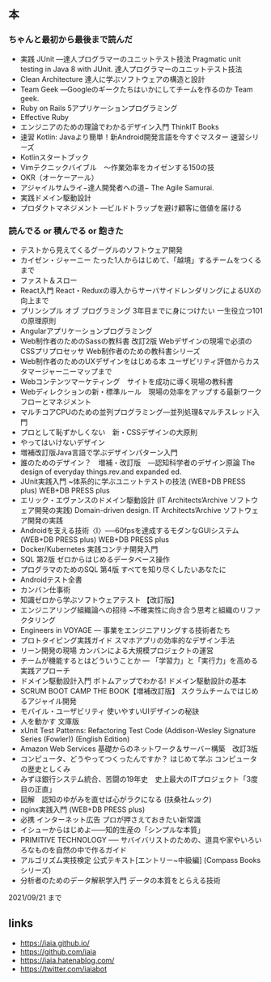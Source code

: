 ## 本

### ちゃんと最初から最後まで読んだ

- 実践 JUnit ―達人プログラマーのユニットテスト技法 Pragmatic unit testing in Java 8 with JUnit. 達人プログラマーのユニットテスト技法
- Clean Architecture 達人に学ぶソフトウェアの構造と設計
- Team Geek ―Googleのギークたちはいかにしてチームを作るのか Team geek.
- Ruby on Rails 5アプリケーションプログラミング
- Effective Ruby
- エンジニアのための理論でわかるデザイン入門 ThinkIT Books
- 速習 Kotlin: Javaより簡単！新Android開発言語を今すぐマスター 速習シリーズ
- Kotlinスタートブック
- Vimテクニックバイブル　～作業効率をカイゼンする150の技
- OKR（オーケーアール）
- アジャイルサムライ−達人開発者への道− The Agile Samurai.
- 実践ドメイン駆動設計
- プロダクトマネジメント ―ビルドトラップを避け顧客に価値を届ける

### 読んでる or 積んでる or 飽きた

- テストから見えてくるグーグルのソフトウェア開発
- カイゼン・ジャーニー たった1人からはじめて、「越境」するチームをつくるまで
- ファスト＆スロー
- React入門 React・Reduxの導入からサーバサイドレンダリングによるUXの向上まで
- プリンシプル オブ プログラミング 3年目までに身につけたい 一生役立つ101の原理原則
- Angularアプリケーションプログラミング
- Web制作者のためのSassの教科書 改訂2版 Webデザインの現場で必須のCSSプリプロセッサ Web制作者のための教科書シリーズ
- Web制作者のためのUXデザインをはじめる本 ユーザビリティ評価からカスタマージャーニーマップまで
- Webコンテンツマーケティング　サイトを成功に導く現場の教科書
- Webディレクションの新・標準ルール　現場の効率をアップする最新ワークフローとマネジメント
- マルチコアCPUのための並列プログラミング―並列処理&マルチスレッド入門
- プロとして恥ずかしくない　新・CSSデザインの大原則
- やってはいけないデザイン
- 増補改訂版Java言語で学ぶデザインパターン入門
- 誰のためのデザイン？　増補・改訂版　―認知科学者のデザイン原論 The design of everyday things.rev.and expanded ed.
- JUnit実践入門 ~体系的に学ぶユニットテストの技法 (WEB+DB PRESS plus) WEB+DB PRESS plus
- エリック・エヴァンスのドメイン駆動設計 (IT Architects’Archive ソフトウェア開発の実践) Domain-driven design. IT Architects’Archive ソフトウェア開発の実践
- Androidを支える技術〈I〉──60fpsを達成するモダンなGUIシステム (WEB+DB PRESS plus) WEB+DB PRESS plus
- Docker/Kubernetes 実践コンテナ開発入門
- SQL 第2版 ゼロからはじめるデータベース操作
- プログラマのためのSQL 第4版 すべてを知り尽くしたいあなたに
- Androidテスト全書
- カンバン仕事術
- 知識ゼロから学ぶソフトウェアテスト 【改訂版】
- エンジニアリング組織論への招待 ~不確実性に向き合う思考と組織のリファクタリング
- Engineers in VOYAGE ― 事業をエンジニアリングする技術者たち
- プロトタイピング実践ガイド スマホアプリの効率的なデザイン手法
- リーン開発の現場 カンバンによる大規模プロジェクトの運営
- チームが機能するとはどういうことか ― 「学習力」と「実行力」を高める実践アプローチ
- ドメイン駆動設計入門 ボトムアップでわかる! ドメイン駆動設計の基本
- SCRUM BOOT CAMP THE BOOK【増補改訂版】 スクラムチームではじめるアジャイル開発
- モバイル・ユーザビリティ 使いやすいUIデザインの秘訣
- 人を動かす 文庫版
- xUnit Test Patterns: Refactoring Test Code (Addison-Wesley Signature Series (Fowler)) (English Edition)
- Amazon Web Services 基礎からのネットワーク＆サーバー構築　改訂3版
- コンピュータ、どうやってつくったんですか？ はじめて学ぶ コンピュータの歴史としくみ
- みずほ銀行システム統合、苦闘の19年史　史上最大のITプロジェクト「3度目の正直」
- 図解　認知のゆがみを直せば心がラクになる (扶桑社ムック)
- nginx実践入門 (WEB+DB PRESS plus)
- 必携 インターネット広告 プロが押さえておきたい新常識
- イシューからはじめよ――知的生産の「シンプルな本質」
- PRIMITIVE TECHNOLOGY ── サバイバリストのための、道具や家やいろいろなものを自然の中で作るガイド
- アルゴリズム実技検定 公式テキスト[エントリー~中級編] (Compass Booksシリーズ)
- 分析者のためのデータ解釈学入門 データの本質をとらえる技術

2021/09/21 まで

## links

- https://iaia.github.io/
- https://github.com/iaia
- https://iaia.hatenablog.com/
- https://twitter.com/iaiabot
